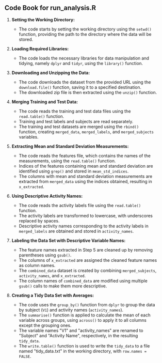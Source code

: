 ## Code Book for run_analysis.R

1. **Setting the Working Directory:**
   - The code starts by setting the working directory using the `setwd()` function, providing the path to the directory where the data will be stored.

2. **Loading Required Libraries:**
   - The code loads the necessary libraries for data manipulation and tidying, namely `dplyr` and `tidyr`, using the `library()` function.

3. **Downloading and Unzipping the Data:**
   - The code downloads the dataset from the provided URL using the `download.file()` function, saving it to a specified destination.
   - The downloaded zip file is then extracted using the `unzip()` function.

4. **Merging Training and Test Data:**
   - The code reads the training and test data files using the `read.table()` function.
   - Training and test labels and subjects are read separately.
   - The training and test datasets are merged using the `rbind()` function, creating `merged_data`, `merged_labels`, and `merged_subjects` variables.

5. **Extracting Mean and Standard Deviation Measurements:**
   - The code reads the features file, which contains the names of the measurements, using the `read.table()` function.
   - Indices of the features containing mean and standard deviation are identified using `grep()` and stored in `mean_std_indices`.
   - The columns with mean and standard deviation measurements are extracted from `merged_data` using the indices obtained, resulting in `x_extracted`.

6. **Using Descriptive Activity Names:**
   - The code reads the activity labels file using the `read.table()` function.
   - The activity labels are transformed to lowercase, with underscores replaced by spaces.
   - Descriptive activity names corresponding to the activity labels in `merged_labels` are obtained and stored in `activity_names`.

7. **Labeling the Data Set with Descriptive Variable Names:**
   - The feature names extracted in Step 5 are cleaned up by removing parentheses using `gsub()`.
   - The columns of `x_extracted` are assigned the cleaned feature names as column names.
   - The `combined_data` dataset is created by combining `merged_subjects`, `activity_names`, and `x_extracted`.
   - The column names of `combined_data` are modified using multiple `gsub()` calls to make them more descriptive.

8. **Creating a Tidy Data Set with Averages:**
   - The code uses the `group_by()` function from `dplyr` to group the data by subject (`V1`) and activity names (`activity_names`).
   - The `summarise()` function is applied to calculate the mean of each variable across groups, using `across()` to apply it to all columns except the grouping ones.
   - The variable names "V1" and "activity_names" are renamed to "Subject" and "Activity Name", respectively, in the resulting `tidy_data`.
   - The `write.table()` function is used to write the `tidy_data` to a file named "tidy_data.txt" in the working directory, with `row.names = FALSE`.
